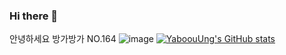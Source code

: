 ### Hi there 👋

안녕하세요 방가방가
NO.164 
![image](https://img.shields.io/badge/KFC-F40027?style=for-the-badge&logo=kfc&logoColor=white)
[![YaboouUng's GitHub stats](https://github-readme-stats.vercel.app/api?username=yabooung)](https://github.com/anuraghazra/github-readme-stats)


<!--
**yabooung/yabooung** is a ✨ _special_ ✨ repository because its `README.md` (this file) appears on your GitHub profile.

Here are some ideas to get you started:

- 🔭 I’m currently working on ...
- 🌱 I’m currently learning ...
- 👯 I’m looking to collaborate on ...
- 🤔 I’m looking for help with ...
- 💬 Ask me about ...
- 📫 How to reach me: ...
- 😄 Pronouns: ...
- ⚡ Fun fact: ...

https://github.com/alexandresanlim/Badges4-README.md-Profile
https://github.com/anuraghazra/github-readme-stats
-->
